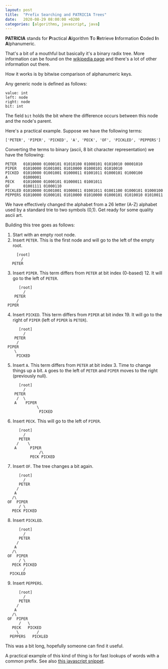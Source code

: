 ```yaml
---
layout: post
title:  "Prefix Searching and PATRICIA Trees"
date:   2020-08-29 08:00:00 +0200
categories: [algorithms, javascript, java]
---
```


**PATRICIA** stands for **P**ractical **A**lgorithm **T**o **R**etrieve **I**nformation **C**oded **I**n **A**lphanumeric.

That's a bit of a mouthful but basically it's a binary radix tree. More information can be found on the [wikipedia page](https://en.wikipedia.org/wiki/Radix_tree) and there's a lot of other information out there.

How it works is by bitwise comparison of alphanumeric keys.

Any generic node is defined as follows:

```
value: int
left: node
right: node
bit: int
```

The field `bit` holds the bit where the difference occurs between this node and the node's parent.

Here's a practical example. Suppose we have the following terms:

```
['PETER', 'PIPER', 'PICKED', 'A', 'PECK', 'OF', 'PICKLED', 'PEPPERS']
```

Converting the terms to binary (ascii, 8 bit character representation) we have the following:

```
PETER   01010000 01000101 01010100 01000101 01010010 00001010
PIPER   01010000 01001001 01010000 01000101 01010010
PICKED  01010000 01001001 01000011 01001011 01000101 01000100
A       01000001
PECK    01010000 01000101 01000011 01001011
OF      01001111 01000110
PICKLED 01010000 01001001 01000011 01001011 01001100 01000101 01000100
PEPPERS 01010000 01000101 01010000 01010000 01000101 01010010 01010011
```

We have effectively changed the alphabet from a 26 letter (A-Z) alphabet used by a standard trie to two symbols (0,1). Get ready for some quality ascii art.

Building this tree goes as follows:

1. Start with an empty root node.
2. Insert `PETER`. This is the first node and will go to the left of the empty root.

```
     [root]
       /
   PETER 
```

3. Insert `PIPER`. This term differs from `PETER` at bit index (0-based) 12. It will go to the left of `PETER`.

```
      [root]
        /
    PETER
     /
 PIPER  
```

4. Insert `PICKED`. This term differs from `PIPER` at bit index 19. It will go to the right of `PIPER` (left of `PIPER` is `PETER`).

```
      [root]
        /
    PETER
     /
 PIPER
    \
     PICKED
```

5. Insert `A`. This term differs from `PETER` at bit index 3. Time to change things up a bit. `A` goes to the left of `PETER` and `PIPER` moves to the right (previously null).


```
      [root]
        /
    PETER
     /  \
    A    PIPER
              \
               PICKED
```

6. Insert `PECK`. This will go to the left of `PIPER`.

```
      [root]
        /
      PETER
     /    \
    A      PIPER
               /\
           PECK PICKED
```

7. Insert `OF`. The tree changes a bit again.

```
      [root]
        /
      PETER
     /
    A
   /\
 OF  PIPER
      / \
   PECK PICKED
```

8. Insert `PICKLED`.

```
      [root]
        /
      PETER
     /
    A
   /\
 OF  PIPER
      / \
   PECK PICKED
        /
  PICKLED
```

9. Insert `PEPPERS`.

```
      [root]
        /
      PETER
     /
    A
   /\
 OF  PIPER
      /   \
   PECK   PICKED
     \        /
  PEPPERS   PICKLED
```

This was a bit long, hopefully someone can find it useful. 

A practical example of this kind of thing is for fast lookups of words with a common prefix. See also [this javascript snippet](https://gist.github.com/wrburnham/953f8588f9bc3555f01f0f4762e4181c).
